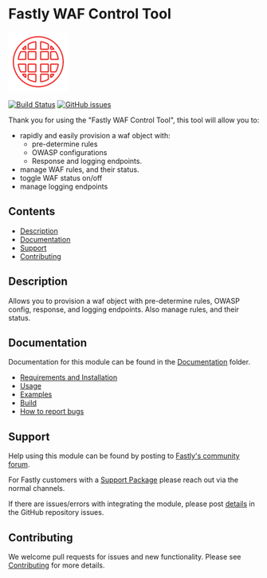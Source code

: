 # Fastly WAF Control Tool 

![Fastly WAF Control Tool](images/waflyctl_logo.png)

[![Build Status](https://travis-ci.com/fastly/waflyctl.svg?token=83kKx7scGq3h69fnK6JA&branch=master)](https://travis-ci.com/fastly/waflyctl) [![GitHub issues](https://img.shields.io/github/issues/fastly/waflyctl.svg)](https://github.com/fastly/waflyctl/issues) 

Thank you for using the "Fastly WAF Control Tool", this tool will allow you to:
* rapidly and easily provision a waf object with:
  * pre-determine rules
  * OWASP configurations
  * Response and logging endpoints. 
* manage WAF rules, and their status. 
* toggle WAF status on/off
* manage logging endpoints

## Contents

- [Description](#description)
- [Documentation](#documentation)
- [Support](#support)
- [Contributing](#contributing)

## Description

Allows you to provision a waf object with pre-determine rules, OWASP config, response, and logging endpoints. Also manage rules, and their status.

## Documentation

Documentation for this module can be found in the
[Documentation](Documentation/)
folder.

- [Requirements and Installation](Documentation/INSTALLATION.md)
- [Usage](Documentation/USAGE.md)
- [Examples](Documentation/EXAMPLES.md)
- [Build](Documentation/BUILD.md)
- [How to report bugs](Documentation/OPENING-ISSUES.md)

## Support

Help using this module can be found by posting to
[Fastly's community forum](https://community.fastly.com/).

For Fastly customers with a [Support Package](https://www.fastly.com/support)
please reach out via the normal channels.

If there are issues/errors with integrating the module, please post
[details](Documentation/OPENING-ISSUES.md) in the GitHub repository issues.

## Contributing
We welcome pull requests for issues and new functionality. Please see
[Contributing](Documentation/CONTRIBUTING.md) for more details.
